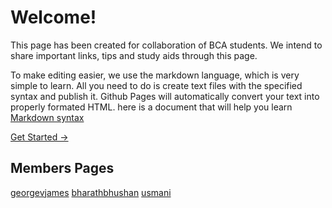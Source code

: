# Welcome!

This page has been created for collaboration of BCA students.
We intend to share important links, tips and study aids through this page.

To make editing easier, we use the markdown language, which is very simple to learn.
All you need to do is create text files with the specified syntax and publish it. 
Github Pages will automatically convert your text into properly formated HTML.
here is a document that will help you learn [Markdown syntax](https://guides.github.com/features/mastering-markdown/)

[Get Started &#8594;](./gettingstarted)
## Members Pages
[georgevjames](./georgevjames)
[bharathbhushan](./bharathbhushan)
[usmani](./usmani)
